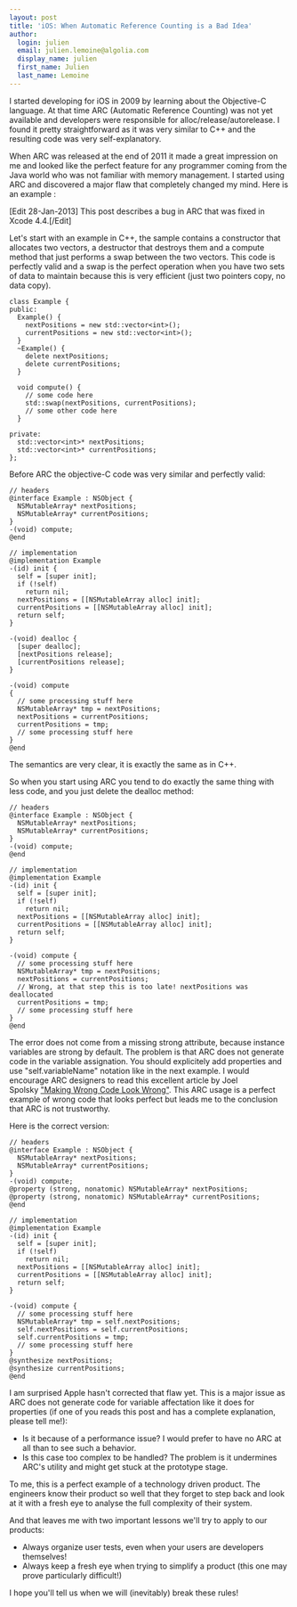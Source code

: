 ```yaml
---
layout: post
title: 'iOS: When Automatic Reference Counting is a Bad Idea'
author:
  login: julien
  email: julien.lemoine@algolia.com
  display_name: julien
  first_name: Julien
  last_name: Lemoine
---
```


I started developing for iOS in 2009 by learning about the Objective-C
language. At that time ARC (Automatic Reference Counting) was not yet
available and developers were responsible for alloc/release/autorelease. I
found it pretty straightforward as it was very similar to C++ and the
resulting code was very self-explanatory.

When ARC was released at the end of 2011 it made a great impression on me and
looked like the perfect feature for any programmer coming from the Java world
who was not familiar with memory management. I started using ARC and
discovered a major flaw that completely changed my mind. Here is an example :

[Edit 28-Jan-2013] This post describes a bug in ARC that was fixed in Xcode
4.4.[/Edit]

Let's start with an example in C++, the sample contains a constructor that
allocates two vectors, a destructor that destroys them and a compute method
that just performs a swap between the two vectors. This code is perfectly
valid and a swap is the perfect operation when you have two sets of data to
maintain because this is very efficient (just two pointers copy, no data
copy).

    
    class Example {
    public:
      Example() {
        nextPositions = new std::vector<int>();
        currentPositions = new std::vector<int>();
      }
      ~Example() {
        delete nextPositions;
        delete currentPositions;
      }
    
      void compute() {
        // some code here
        std::swap(nextPositions, currentPositions);
        // some other code here
      }
    
    private:
      std::vector<int>* nextPositions;
      std::vector<int>* currentPositions;
    };

Before ARC the objective-C code was very similar and perfectly valid:

    
    // headers
    @interface Example : NSObject {
      NSMutableArray* nextPositions;
      NSMutableArray* currentPositions;
    }
    -(void) compute;
    @end
    
    // implementation
    @implementation Example
    -(id) init {
      self = [super init];
      if (!self)
        return nil;
      nextPositions = [[NSMutableArray alloc] init];
      currentPositions = [[NSMutableArray alloc] init];
      return self;
    }
    
    -(void) dealloc {
      [super dealloc];
      [nextPositions release];
      [currentPositions release];
    }
    
    -(void) compute
    {
      // some processing stuff here
      NSMutableArray* tmp = nextPositions;
      nextPositions = currentPositions;
      currentPositions = tmp;
      // some processing stuff here
    }
    @end

The semantics are very clear, it is exactly the same as in C++.

So when you start using ARC you tend to do exactly the same thing with less
code, and you just delete the dealloc method:

    
    // headers
    @interface Example : NSObject {
      NSMutableArray* nextPositions;
      NSMutableArray* currentPositions;
    }
    -(void) compute;
    @end
    
    // implementation
    @implementation Example
    -(id) init {
      self = [super init];
      if (!self)
        return nil;
      nextPositions = [[NSMutableArray alloc] init];
      currentPositions = [[NSMutableArray alloc] init];
      return self;
    }
    
    -(void) compute {
      // some processing stuff here
      NSMutableArray* tmp = nextPositions;
      nextPositions = currentPositions;
      // Wrong, at that step this is too late! nextPositions was deallocated
      currentPositions = tmp;
      // some processing stuff here
    }
    @end

The error does not come from a missing strong attribute, because instance
variables are strong by default. The problem is that ARC does not generate
code in the variable assignation. You should explicitely add properties and
use "self.variableName" notation like in the next example. I would encourage
ARC designers to read this excellent article by Joel Spolsky ["Making Wrong
Code Look Wrong"](http://www.joelonsoftware.com/articles/Wrong.html). This ARC
usage is a perfect example of wrong code that looks perfect but leads me to
the conclusion that ARC is not trustworthy.

Here is the correct version:

    
    // headers
    @interface Example : NSObject {
      NSMutableArray* nextPositions;
      NSMutableArray* currentPositions;
    }
    -(void) compute;
    @property (strong, nonatomic) NSMutableArray* nextPositions;
    @property (strong, nonatomic) NSMutableArray* currentPositions;
    @end
    
    // implementation
    @implementation Example
    -(id) init {
      self = [super init];
      if (!self)
        return nil;
      nextPositions = [[NSMutableArray alloc] init];
      currentPositions = [[NSMutableArray alloc] init];
      return self;
    }
    
    -(void) compute {
      // some processing stuff here
      NSMutableArray* tmp = self.nextPositions;
      self.nextPositions = self.currentPositions;
      self.currentPositions = tmp;
      // some processing stuff here
    }
    @synthesize nextPositions;
    @synthesize currentPositions;
    @end

I am surprised Apple hasn't corrected that flaw yet. This is a major issue as
ARC does not generate code for variable affectation like it does for
properties (if one of you reads this post and has a complete explanation,
please tell me!):

  * Is it because of a performance issue? I would prefer to have no ARC at all than to see such a behavior.
  * Is this case too complex to be handled? The problem is it undermines ARC's utility and might get stuck at the prototype stage.

To me, this is a perfect example of a technology driven product. The engineers
know their product so well that they forget to step back and look at it with a
fresh eye to analyse the full complexity of their system.

And that leaves me with two important lessons we'll try to apply to our
products:

  * Always organize user tests, even when your users are developers themselves!
  * Always keep a fresh eye when trying to simplify a product (this one may prove particularly difficult!)

I hope you'll tell us when we will (inevitably) break these rules!

